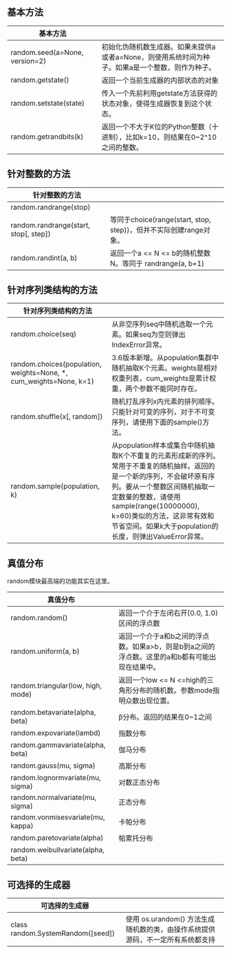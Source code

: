 

## 基本方法
| 基本方法                       |                                                                                              |
| ------------------------------ | ------------------------------------------------------------------------------------------------ |
| random.seed(a=None, version=2) | 初始化伪随机数生成器。如果未提供a或者a=None，则使用系统时间为种子。如果a是一个整数，则作为种子。 |
| random.getstate()              | 返回一个当前生成器的内部状态的对象                                                               |
| random.setstate(state)         | 传入一个先前利用getstate方法获得的状态对象，使得生成器恢复到这个状态。                           |
| random.getrandbits(k)          | 返回一个不大于K位的Python整数（十进制），比如k=10，则结果在0~2^10之间的整数。                    |




## 针对整数的方法
| 针对整数的方法                        |                                                               |
| ------------------------------------- | ----------------------------------------------------------------- |
| random.randrange(stop)                |
| random.randrange(start, stop[, step]) | 等同于choice(range(start, stop, step))，但并不实际创建range对象。 |
| random.randint(a, b)                  | 返回一个a <= N <= b的随机整数N。等同于 randrange(a, b+1)          |





## 针对序列类结构的方法
| 针对序列类结构的方法                                               |                                                                                                                                                                                                                                                                                         |
| ------------------------------------------------------------------ | ------------------------------------------------------------------------------------------------------------------------------------------------------------------------------------------------------------------------------------------------------------------------------------------- |
| random.choice(seq)                                                 | 从非空序列seq中随机选取一个元素。如果seq为空则弹出 IndexError异常。                                                                                                                                                                                                                         |
| random.choices(population, weights=None, *, cum_weights=None, k=1) | 3.6版本新增。从population集群中随机抽取K个元素。weights是相对权重列表，cum_weights是累计权重，两个参数不能同时存在。                                                                                                                                                                        |
| random.shuffle(x[, random])                                        | 随机打乱序列x内元素的排列顺序。只能针对可变的序列，对于不可变序列，请使用下面的sample()方法。                                                                                                                                                                                               |
| random.sample(population, k)                                       | 从population样本或集合中随机抽取K个不重复的元素形成新的序列。常用于不重复的随机抽样。返回的是一个新的序列，不会破坏原有序列。要从一个整数区间随机抽取一定数量的整数，请使用sample(range(10000000), k=60)类似的方法，这非常有效和节省空间。如果k大于population的长度，则弹出ValueError异常。 |






## 真值分布
random模块最高端的功能其实在这里。

| 真值分布                           |                                                                                           |
| ---------------------------------- | --------------------------------------------------------------------------------------------- |
| random.random()                    | 返回一个介于左闭右开[0.0, 1.0)区间的浮点数                                                    |
| random.uniform(a, b)               | 返回一个介于a和b之间的浮点数。如果a>b，则是b到a之间的浮点数。这里的a和b都有可能出现在结果中。 |
| random.triangular(low, high, mode) | 返回一个low <= N <=high的三角形分布的随机数。参数mode指明众数出现位置。                       |
| random.betavariate(alpha, beta)    | β分布。返回的结果在0~1之间                                                                    |
| random.expovariate(lambd)          | 指数分布                                                                                      |
| random.gammavariate(alpha, beta)   | 伽马分布                                                                                      |
| random.gauss(mu, sigma)            | 高斯分布                                                                                      |
| random.lognormvariate(mu, sigma)   | 对数正态分布                                                                                  |
| random.normalvariate(mu, sigma)    | 正态分布                                                                                      |
| random.vonmisesvariate(mu, kappa)  | 卡帕分布                                                                                      |
| random.paretovariate(alpha)        | 帕累托分布                                                                                    |
| random.weibullvariate(alpha, beta) |





## 可选择的生成器
| 可选择的生成器                    |                                                                            |
| --------------------------------- | ------------------------------------------------------------------------------ |
| class random.SystemRandom([seed]) | 使用 os.urandom() 方法生成随机数的类，由操作系统提供源码，不一定所有系统都支持 |




